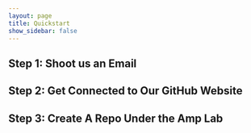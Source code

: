 ```yaml
---
layout: page
title: Quickstart
show_sidebar: false
---
```

## Step 1: Shoot us an Email


## Step 2: Get Connected to Our GitHub Website

## Step 3: Create A Repo Under the Amp Lab